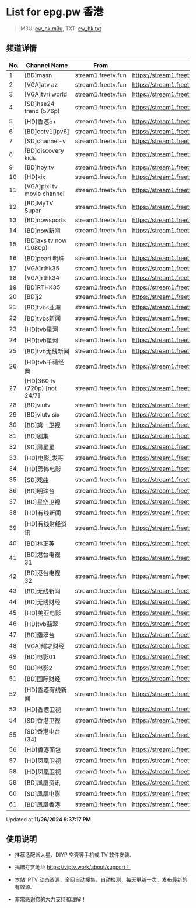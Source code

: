 # List for **epg.pw 香港**

> M3U: [ew_hk.m3u](./ew_hk.m3u ), TXT: [ew_hk.txt](./txt/ew_hk.txt )

## 频道详情

| No. | Channel Name | From | Source |
| --- | ------------ | ---- | ------ |
| 1 | [BD]masn | stream1.freetv.fun | <https://stream1.freetv.fun/ad57bf5142ed012e0136c81607b6c5ed5f54f381cc9e760b2e8e78e67a1d3481.ctv> |
| 2 | [VGA]atv az | stream1.freetv.fun | <https://stream1.freetv.fun/bffe36bc2cbcb2b36eab73c5c69b6f93ce9e8dc73ff55dc7bc28b2fbfc57cc65.m3u8> |
| 3 | [VGA]tvri world | stream1.freetv.fun | <https://stream1.freetv.fun/08f572e03fb04a0e394febb2e2d08082cedc4ecba339019008f471731e6a8f88.m3u8> |
| 4 | [SD]hse24 trend (576p) | stream1.freetv.fun | <https://stream1.freetv.fun/b52242446e03a7104dcdca90c98c58987f9dc19536a423f40aea22e3b363d58c.m3u8> |
| 5 | [HD]香港c+ | stream1.freetv.fun | <https://stream1.freetv.fun/8809ef652c64001910cceaa72e6190b5bfe53d1f7478b98f2bcac0531f8c436d.m3u8> |
| 6 | [BD]cctv1[ipv6] | stream1.freetv.fun | <https://stream1.freetv.fun/f8b77654ee5202e90044771d42c97306dee3fac5acd35b60e23652873790de01.ctv> |
| 7 | [SD]channel-v | stream1.freetv.fun | <https://stream1.freetv.fun/995e6e6a784e701e4ad3ea427fdf4d32bf9ab92eb6fac177133496757562f969.ctv> |
| 8 | [BD]discovery kids | stream1.freetv.fun | <https://stream1.freetv.fun/d78d2807e3d6bb3c4add508a0f548df4bc97dee52811b0fe260dac57c2330224.ctv> |
| 9 | [BD]hoy tv | stream1.freetv.fun | <https://stream1.freetv.fun/1496043c9019ec1e6c21f1257e1f303b901a1f4effc143fb7da3c19cc4de0ecc.m3u8> |
| 10 | [HD]kix | stream1.freetv.fun | <https://stream1.freetv.fun/1dc19b4b3d588c842f6d69edaf81bf8fbafa705d59bf49c4a2e709cc56480313.ctv> |
| 11 | [VGA]pixl tv movie channel | stream1.freetv.fun | <https://stream1.freetv.fun/1fe00b5f48c2c8f3978ec0a2550589e8f4947ed7db0409108f8332fe0dafef27.m3u8> |
| 12 | [BD]MyTV Super | stream1.freetv.fun | <https://stream1.freetv.fun/7e460ca2c95cab3243791ba3b081a4759e1905e86abb5f076d8372eedd497a2f.m3u8> |
| 13 | [BD]nowsports | stream1.freetv.fun | <https://stream1.freetv.fun/00ac9bb68bd45491c35c764d66b7746d9c105114a5e10fc1680d20c269355406.ctv> |
| 14 | [BD]now新闻 | stream1.freetv.fun | <https://stream1.freetv.fun/01fb01adb7e4381c9e76db158033938c38b2fe013acf64bb5cb806ee2abde363.ctv> |
| 15 | [BD]axs tv now (1080p) | stream1.freetv.fun | <https://stream1.freetv.fun/724836601896e4352220aba1836d449f5ee96a3c8455f000043d4b5688ec0093.m3u8> |
| 16 | [BD]pearl 明珠 | stream1.freetv.fun | <https://stream1.freetv.fun/7904fb8d43b605bd9fc4c14e29f4fb263b17e8d8bb35364871ec25d2814e594f.ctv> |
| 17 | [VGA]rthk35 | stream1.freetv.fun | <https://stream1.freetv.fun/cabd18457f278cda40ac160bccabf77a6b0ad341e50a00bd62620d78819dd220.m3u8> |
| 18 | [VGA]rthk34 | stream1.freetv.fun | <https://stream1.freetv.fun/6e369058eba43ac78a0c076f78eaa1227afd471bdccf9df70077738d1152e0ba.m3u8> |
| 19 | [BD]RTHK35 | stream1.freetv.fun | <https://stream1.freetv.fun/86564020a11d3ce6598f1e944855570a59fed9e02ab9471a5f04509c1e110938.m3u8> |
| 20 | [BD]j2 | stream1.freetv.fun | <https://stream1.freetv.fun/35be49526efe9576baa6ecdfacd7c7b7a91e12d4991a5c65bebfe97313d8aa81.ctv> |
| 21 | [BD]tvbs亚洲 | stream1.freetv.fun | <https://stream1.freetv.fun/c88adc69fe22cc05c7ff2984ad14db99f461e6dda12687cb7bbaf5e03a357a38.m3u8> |
| 22 | [BD]tvbs新闻 | stream1.freetv.fun | <https://stream1.freetv.fun/45b72acdc2cd146b4f103a6728efe468f65c59b65c48f13b61b36fb150ea79af.ctv> |
| 23 | [HD]tvb星河 | stream1.freetv.fun | <https://stream1.freetv.fun/eee97f3ab8d484adff720fc3c90eb1f280b02264d5d2e3971262bb416aab5767.ctv> |
| 24 | [HD]tvb星河 | stream1.freetv.fun | <https://stream1.freetv.fun/db266a0db0c0ceb78963becb87d0ec13ff182280a05dc63c3ad2008a8b7193b7.ctv> |
| 25 | [BD]tvb无线新闻 | stream1.freetv.fun | <https://stream1.freetv.fun/678d877ac436471c003e6f566eaa81b022de75dca45be60e1660efbf223765ca.ctv> |
| 26 | [HD]tvb千禧经典 | stream1.freetv.fun | <https://stream1.freetv.fun/5e0d739979966cb5ecf9dcc179cb55964449ac0f62117c03599c99ad98be26bb.ctv> |
| 27 | [HD]360 tv (720p) [not 24/7] | stream1.freetv.fun | <https://stream1.freetv.fun/813fe962130bf27d85d2a8f6114a7fb066f40b7323165ce8c3bc26ff0cb5ef7f.m3u8> |
| 28 | [BD]viutv | stream1.freetv.fun | <https://stream1.freetv.fun/44fe1ef1166499f23d6012cb76b8bbaddb2653a401919ee25af38fd8458329e9.ctv> |
| 29 | [BD]viutv six | stream1.freetv.fun | <https://stream1.freetv.fun/45b27a70bdfeddd4dc4563c9dd5afd63cc16e148e44295432841f43f24209e62.ctv> |
| 30 | [BD]第一卫视 | stream1.freetv.fun | <https://stream1.freetv.fun/f7a332b0de0639d5df6a1b85d75af796f60f3fac597b1874c33f22829d7ff212.m3u8> |
| 31 | [BD]剧集 | stream1.freetv.fun | <https://stream1.freetv.fun/24e89d32d2d1b527b0c5a95b3fe5115a61f391c390778587d3f8a4a691ca65b5.ctv> |
| 32 | [SD]周星星 | stream1.freetv.fun | <https://stream1.freetv.fun/80174550a23296241482651109f3be9fdbebcf57a78cbf3797f8a3d3da26d396.ctv> |
| 33 | [HD]电影_发哥 | stream1.freetv.fun | <https://stream1.freetv.fun/e9bef6d500c7c5de71de76664d3fc3645836eb8e767e464a4091e87018bce693.ctv> |
| 34 | [HD]恐怖电影 | stream1.freetv.fun | <https://stream1.freetv.fun/d62a64f3d88deee7eba8b994088a330efcfeeff412dd031f0a86187399584213.ctv> |
| 35 | [SD]戏曲 | stream1.freetv.fun | <https://stream1.freetv.fun/40b0e1b5c670cb36a2ae1f32dff40c6d321414cbb40146e634de461058435cc5.ctv> |
| 36 | [BD]明珠台 | stream1.freetv.fun | <https://stream1.freetv.fun/36d4ca249d75335cdeaeb0fafe9671a63a073e7ba8971578a8b40429cded40dc.ctv> |
| 37 | [BD]星空卫视 | stream1.freetv.fun | <https://stream1.freetv.fun/a2764fcf64d61e4ea32f4f9972a630f99d2d3fac7cef4d2afb96818616f8e9d7.m3u8> |
| 38 | [HD]有线新闻 | stream1.freetv.fun | <https://stream1.freetv.fun/558069a2e8c13ec449be43043df699c8f2fe5980a1348244a574596b2a77a3dd.m3u8> |
| 39 | [HD]有线财经资讯 | stream1.freetv.fun | <https://stream1.freetv.fun/e82c1cb2d8c23b892f8ff1ddedd4235df215dc4af511fccfe823471582bda4a0.m3u8> |
| 40 | [BD]林正英 | stream1.freetv.fun | <https://stream1.freetv.fun/30259fe0c62a1df39306558bc708c149f09092ea7dd815bf49fd3ad3bc6d73be.ctv> |
| 41 | [BD]港台电视 31 | stream1.freetv.fun | <https://stream1.freetv.fun/198f832402c4811ecc847da8e14aa8915727a2643e046d1ab9f3098f983dd5ce.m3u8> |
| 42 | [BD]港台电视 32 | stream1.freetv.fun | <https://stream1.freetv.fun/ab70b1502a96924b0672f5746e3d1cc294f2043956e03267c765b703667726f7.m3u8> |
| 43 | [BD]无线新闻 | stream1.freetv.fun | <https://stream1.freetv.fun/a17566b81efbc7de0bd335ce7dd6083a3150c80a02c0f2d8a6d2d7525435f600.m3u8> |
| 44 | [BD]无线财经 | stream1.freetv.fun | <https://stream1.freetv.fun/4cfbd8042c72a22081ceec0c87e7bb7ded78a5ea32bb6f709e5375a7304b8d1c.ctv> |
| 45 | [HD]美亚电影 | stream1.freetv.fun | <https://stream1.freetv.fun/2cb279c9a42cd826e8afb1da83ad153bc8e4dfdef7ac294f7f521f6f8f116c1b.ctv> |
| 46 | [HD]tvb翡翠 | stream1.freetv.fun | <https://stream1.freetv.fun/14dd4824a739bea77e4552acc8014b7b5ee449afe6689c75cbc2293c34b51516.m3u8> |
| 47 | [BD]翡翠台 | stream1.freetv.fun | <https://stream1.freetv.fun/9d4fa7779c923ec2103a461f5d8c22275532ee65b176d1c476ce727188ee512f.ctv> |
| 48 | [VGA]耀才财经 | stream1.freetv.fun | <https://stream1.freetv.fun/4eb5076e2c3d0b2d37160044f2676c072abecaaa7b3e9ddc24230af1e824d4cb.m3u8> |
| 49 | [BD]电影01 | stream1.freetv.fun | <https://stream1.freetv.fun/b609f9ba92814ec781d1ed8bd7ce5d87be36984fe6e619bb12cd16664dd5e216.m3u8> |
| 50 | [BD]电影2 | stream1.freetv.fun | <https://stream1.freetv.fun/a5a0e40a62c1b9a7945599b118291fdf1c86de74051a34035c99fe9587f67b3e.ctv> |
| 51 | [BD]国际财经 | stream1.freetv.fun | <https://stream1.freetv.fun/3cee3703d2eb6684b9e27e0ac3744c8d364bb850f971d8c1ffc5e3801510d920.ctv> |
| 52 | [HD]香港有线新闻 | stream1.freetv.fun | <https://stream1.freetv.fun/4c65fc12a950810e9f068c55b2abf43cf7937762e9c5d4d44381205743c731bf.ctv> |
| 53 | [HD]香港卫视 | stream1.freetv.fun | <https://stream1.freetv.fun/43c5acb7131a701be54be4460dc543bce85eb589095f37f37c7e43c6c3fe6b47.ctv> |
| 54 | [SD]香港卫视 | stream1.freetv.fun | <https://stream1.freetv.fun/ba933ab9810a5278aa96e65c3ce2d8d82cda68afaa6f6572a3fcd6ff3f7d771d.m3u8> |
| 55 | [SD]香港电台(34) | stream1.freetv.fun | <https://stream1.freetv.fun/c227f3d71cd6f0d5a4c3eed6b7ba17dcc4ba4fe7bad59c47813d70f5e9eee02d.m3u8> |
| 56 | [HD]香港面包 | stream1.freetv.fun | <https://stream1.freetv.fun/7bae061b491a674ae4350cefd58c3938bcccdc8edab70e7dcc3e74a64e45174d.m3u8> |
| 57 | [HD]凤凰卫视 | stream1.freetv.fun | <https://stream1.freetv.fun/08e5440bb83a804440e341ae792cffc38d6844b04d5a2c7a4fc5ee04a6fe6bc6.ctv> |
| 58 | [HD]凤凰卫视 | stream1.freetv.fun | <https://stream1.freetv.fun/9853ae11a3df59fa5fdab952e249dc4c602e7ae758380c52718b7143c8ae7412.ctv> |
| 59 | [BD]凤凰资讯 | stream1.freetv.fun | <https://stream1.freetv.fun/26efe6336a2d8b24d8db4a230206eb2b27485e2020cedfaf97442201575da407.m3u8> |
| 60 | [SD]凤凰电影 | stream1.freetv.fun | <https://stream1.freetv.fun/9ed301e39bb8ca159e243f22b480bf96dd911e48e89709a29959a5aab65608cf.ctv> |
| 61 | [BD]凤凰香港 | stream1.freetv.fun | <https://stream1.freetv.fun/58e2705ceb8acee469598d455d5946bf59b750fa1805279f6c44e0b9409c7413.m3u8> |

Updated at **11/26/2024 9:37:17 PM**

## 使用说明

- 推荐适配派大星、DIYP 空壳等手机或 TV 软件安装.

- 捐赠打赏地址 <https://viptv.work/about/support！>

- 本站 IPTV 动态资源，全网自动搜集，自动检测，每天更新一次，发布最新的有效源.

- 非常感谢您的大力支持和理解！
